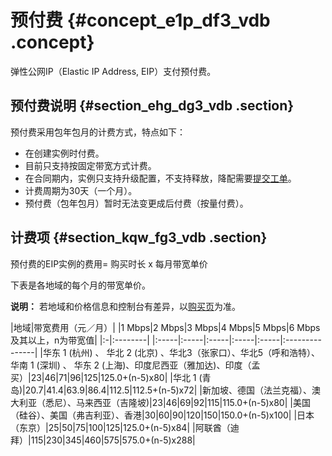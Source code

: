 # 预付费 {#concept_e1p_df3_vdb .concept}

弹性公网IP（Elastic IP Address, EIP）支付预付费。

## 预付费说明 {#section_ehg_dg3_vdb .section}

预付费采用包年包月的计费方式，特点如下：

-   在创建实例时付费。
-   目前只支持按固定带宽方式计费。
-   在合同期内，实例只支持升级配置，不支持释放，降配需要[提交工单](https://workorder.console.aliyun.com/console.htm#/ticket/add?productCode=vpc&commonQuestionId=309&isSmart=true)。
-   计费周期为30天（一个月）。
-   预付费（包年包月）暂时无法变更成后付费（按量付费）。

## 计费项 {#section_kqw_fg3_vdb .section}

预付费的EIP实例的费用= 购买时长 x 每月带宽单价

下表是各地域的每个月的带宽单价。

**说明：** 若地域和价格信息和控制台有差异，以[购买页](https://common-buy.aliyun.com/?spm=5176.8050872.0.0.2a9c737e2bEyW1&commodityCode=eip_pre#/buy)为准。

|地域|带宽费用（元／月）|
|1 Mbps|2 Mbps|3 Mbps|4 Mbps|5 Mbps|6 Mbps及其以上，n为带宽值|
|:-|:--------|
|:-----|:-----|:-----|:-----|:-----|:---------------|
|华东 1 \(杭州\) 、 华北 2 \(北京\) 、华北3（张家口）、华北5（呼和浩特）、 华南 1 \(深圳\) 、 华东 2 \(上海\)、印度尼西亚（雅加达\)、印度（孟买）|23|46|71|96|125|125.0+\(n-5\)x80|
|华北 1 \(青岛\)|20.7|41.4|63.9|86.4|112.5|112.5+\(n-5\)x72|
|新加坡、德国（法兰克福）、澳大利亚（悉尼）、马来西亚（吉隆坡\)|23|46|69|92|115|115.0+\(n-5\)x80|
|美国 （硅谷）、美国（弗吉利亚）、香港|30|60|90|120|150|150.0+\(n-5\)x100|
|日本（东京）|25|50|75|100|125|125.0+\(n-5\)x84|
|阿联酋（迪拜）|115|230|345|460|575|575.0+\(n-5\)x288|

